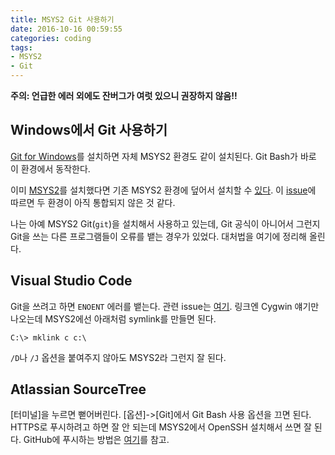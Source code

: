 ```yaml
---
title: MSYS2 Git 사용하기
date: 2016-10-16 00:59:55
categories: coding
tags:
- MSYS2
- Git
---
```

**주의: 언급한 에러 외에도 잔버그가 여럿 있으니 권장하지 않음!!**

## Windows에서 Git 사용하기
[Git for Windows](https://git-for-windows.github.io/)를 설치하면 자체 MSYS2 환경도 같이 설치된다. Git Bash가 바로 이 환경에서 동작한다.

이미 [MSYS2](https://msys2.github.io/)를 설치했다면 기존 MSYS2 환경에 덮어서 설치할 수 [있다](https://github.com/git-for-windows/git/wiki/Install-inside-MSYS2-proper). 이 [issue](https://github.com/git-for-windows/git/issues/284)에 따르면 두 환경이 아직 통합되지 않은 것 같다.

나는 아예 MSYS2 Git(`git`)을 설치해서 사용하고 있는데, Git 공식이 아니어서 그런지 Git을 쓰는 다른 프로그램들이 오류를 뱉는 경우가 있었다. 대처법을 여기에 정리해 올린다.

## Visual Studio Code
Git을 쓰려고 하면 `ENOENT` 에러를 뱉는다. 관련 issue는 [여기](https://github.com/Microsoft/vscode/issues/7998). 링크엔 Cygwin 얘기만 나오는데 MSYS2에선 아래처럼 symlink를 만들면 된다.
```
C:\> mklink c c:\
```
`/D`나 `/J` 옵션을 붙여주지 않아도 MSYS2라 그런지 잘 된다.

## Atlassian SourceTree
\[터미널\]을 누르면 뻗어버린다. \[옵션\]->\[Git\]에서 Git Bash 사용 옵션을 끄면 된다. HTTPS로 푸시하려고 하면 잘 안 되는데 MSYS2에서 OpenSSH 설치해서 쓰면 잘 된다. GitHub에 푸시하는 방법은 [여기](https://help.github.com/articles/error-permission-denied-publickey/)를 참고.